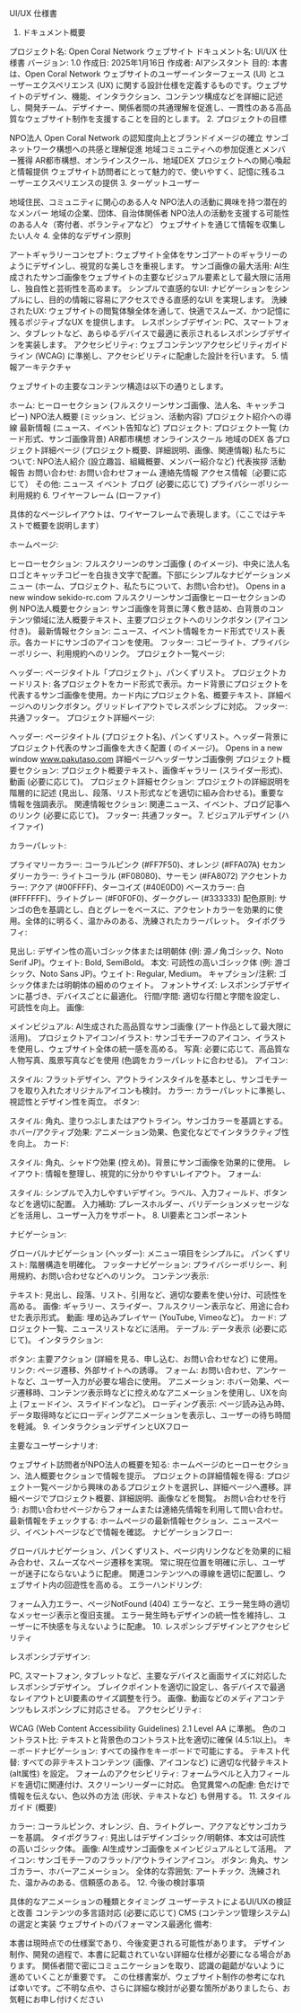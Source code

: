 UI/UX 仕様書

1. ドキュメント概要

プロジェクト名: Open Coral Network ウェブサイト
ドキュメント名: UI/UX 仕様書
バージョン: 1.0
作成日: 2025年1月16日
作成者: AIアシスタント
目的: 本書は、Open Coral Network ウェブサイトのユーザーインターフェース (UI) とユーザーエクスペリエンス (UX) に関する設計仕様を定義するものです。ウェブサイトのデザイン、機能、インタラクション、コンテンツ構成などを詳細に記述し、開発チーム、デザイナー、関係者間の共通理解を促進し、一貫性のある高品質なウェブサイト制作を支援することを目的とします。
2. プロジェクトの目標

NPO法人 Open Coral Network の認知度向上とブランドイメージの確立
サンゴネットワーク構想への共感と理解促進
地域コミュニティへの参加促進とメンバー獲得
AR都市構想、オンラインスクール、地域DEX プロジェクトへの関心喚起と情報提供
ウェブサイト訪問者にとって魅力的で、使いやすく、記憶に残るユーザーエクスペリエンスの提供
3. ターゲットユーザー

地域住民、コミュニティに関心のある人々
NPO法人の活動に興味を持つ潜在的なメンバー
地域の企業、団体、自治体関係者
NPO法人の活動を支援する可能性のある人々（寄付者、ボランティアなど）
ウェブサイトを通じて情報を収集したい人々
4. 全体的なデザイン原則

アートギャラリーコンセプト: ウェブサイト全体をサンゴアートのギャラリーのようにデザインし、視覚的な美しさを重視します。
サンゴ画像の最大活用: AI生成されたサンゴ画像をウェブサイトの主要なビジュアル要素として最大限に活用し、独自性と芸術性を高めます。
シンプルで直感的なUI: ナビゲーションをシンプルにし、目的の情報に容易にアクセスできる直感的なUI を実現します。
洗練されたUX: ウェブサイトの閲覧体験全体を通して、快適でスムーズ、かつ記憶に残るポジティブなUX を提供します。
レスポンシブデザイン: PC、スマートフォン、タブレットなど、あらゆるデバイスで最適に表示されるレスポンシブデザインを実装します。
アクセシビリティ: ウェブコンテンツアクセシビリティガイドライン (WCAG) に準拠し、アクセシビリティに配慮した設計を行います。
5. 情報アーキテクチャ

ウェブサイトの主要なコンテンツ構造は以下の通りとします。

ホーム:
ヒーローセクション (フルスクリーンサンゴ画像、法人名、キャッチコピー)
NPO法人概要 (ミッション、ビジョン、活動内容)
プロジェクト紹介への導線
最新情報 (ニュース、イベント告知など)
プロジェクト:
プロジェクト一覧 (カード形式、サンゴ画像背景)
AR都市構想
オンラインスクール
地域のDEX
各プロジェクト詳細ページ (プロジェクト概要、詳細説明、画像、関連情報)
私たちについて:
NPO法人紹介 (設立趣旨、組織概要、メンバー紹介など)
代表挨拶
活動報告
お問い合わせ:
お問い合わせフォーム
連絡先情報
アクセス情報（必要に応じて）
その他:
ニュース
イベント
ブログ (必要に応じて)
プライバシーポリシー
利用規約
6. ワイヤーフレーム (ローファイ)

具体的なページレイアウトは、ワイヤーフレームで表現します。（ここではテキストで概要を説明します）

ホームページ:

ヒーローセクション: フルスクリーンのサンゴ画像 ( のイメージ)、中央に法人名ロゴとキャッチコピーを白抜き文字で配置。下部にシンプルなナビゲーションメニュー (ホーム、プロジェクト、私たちについて、お問い合わせ)。
Opens in a new window
sekido-rc.com
フルスクリーンサンゴ画像ヒーローセクションの例
NPO法人概要セクション: サンゴ画像を背景に薄く敷き詰め、白背景のコンテンツ領域に法人概要テキスト、主要プロジェクトへのリンクボタン (アイコン付き)。
最新情報セクション: ニュース、イベント情報をカード形式でリスト表示。各カードにサンゴのアイコンを使用。
フッター: コピーライト、プライバシーポリシー、利用規約へのリンク。
プロジェクト一覧ページ:

ヘッダー: ページタイトル「プロジェクト」、パンくずリスト。
プロジェクトカードリスト: 各プロジェクトをカード形式で表示。カード背景にプロジェクトを代表するサンゴ画像を使用。カード内にプロジェクト名、概要テキスト、詳細ページへのリンクボタン。グリッドレイアウトでレスポンシブに対応。
フッター: 共通フッター。
プロジェクト詳細ページ:

ヘッダー: ページタイトル (プロジェクト名)、パンくずリスト。ヘッダー背景にプロジェクト代表のサンゴ画像を大きく配置 ( のイメージ)。
Opens in a new window
www.pakutaso.com
詳細ページヘッダーサンゴ画像例
プロジェクト概要セクション: プロジェクト概要テキスト、画像ギャラリー (スライダー形式)、動画 (必要に応じて)。
プロジェクト詳細セクション: プロジェクトの詳細説明を階層的に記述 (見出し、段落、リスト形式などを適切に組み合わせる)。重要な情報を強調表示。
関連情報セクション: 関連ニュース、イベント、ブログ記事へのリンク (必要に応じて)。
フッター: 共通フッター。
7. ビジュアルデザイン (ハイファイ)

カラーパレット:

プライマリーカラー: コーラルピンク (#FF7F50)、オレンジ (#FFA07A)
セカンダリーカラー: ライトコーラル (#F08080)、サーモン (#FA8072)
アクセントカラー: アクア (#00FFFF)、ターコイズ (#40E0D0)
ベースカラー: 白 (#FFFFFF)、ライトグレー (#F0F0F0)、ダークグレー (#333333)
配色原則: サンゴの色を基調とし、白とグレーをベースに、アクセントカラーを効果的に使用。全体的に明るく、温かみのある、洗練されたカラーパレット。
タイポグラフィ:

見出し: デザイン性の高いゴシック体または明朝体 (例: 源ノ角ゴシック、Noto Serif JP)。ウェイト: Bold, SemiBold。
本文: 可読性の高いゴシック体 (例: 游ゴシック、Noto Sans JP)。ウェイト: Regular, Medium。
キャプション/注釈: ゴシック体または明朝体の細めのウェイト。
フォントサイズ: レスポンシブデザインに基づき、デバイスごとに最適化。
行間/字間: 適切な行間と字間を設定し、可読性を向上。
画像:

メインビジュアル: AI生成された高品質なサンゴ画像 (アート作品として最大限に活用)。
プロジェクトアイコン/イラスト: サンゴモチーフのアイコン、イラストを使用し、ウェブサイト全体の統一感を高める。
写真: 必要に応じて、高品質な人物写真、風景写真などを使用 (色調をカラーパレットに合わせる)。
アイコン:

スタイル: フラットデザイン、アウトラインスタイルを基本とし、サンゴモチーフを取り入れたオリジナルアイコンも検討。
カラー: カラーパレットに準拠し、視認性とデザイン性を両立。
ボタン:

スタイル: 角丸、塗りつぶしまたはアウトライン。サンゴカラーを基調とする。
ホバー/アクティブ効果: アニメーション効果、色変化などでインタラクティブ性を向上。
カード:

スタイル: 角丸、シャドウ効果 (控えめ)。背景にサンゴ画像を効果的に使用。
レイアウト: 情報を整理し、視覚的に分かりやすいレイアウト。
フォーム:

スタイル: シンプルで入力しやすいデザイン。ラベル、入力フィールド、ボタンなどを適切に配置。
入力補助: プレースホルダー、バリデーションメッセージなどを活用し、ユーザー入力をサポート。
8. UI要素とコンポーネント

ナビゲーション:

グローバルナビゲーション (ヘッダー): メニュー項目をシンプルに。
パンくずリスト: 階層構造を明確化。
フッターナビゲーション: プライバシーポリシー、利用規約、お問い合わせなどへのリンク。
コンテンツ表示:

テキスト: 見出し、段落、リスト、引用など、適切な要素を使い分け、可読性を高める。
画像: ギャラリー、スライダー、フルスクリーン表示など、用途に合わせた表示形式。
動画: 埋め込みプレイヤー (YouTube, Vimeoなど)。
カード: プロジェクト一覧、ニュースリストなどに活用。
テーブル: データ表示 (必要に応じて)。
インタラクション:

ボタン: 主要アクション (詳細を見る、申し込む、お問い合わせなど) に使用。
リンク: ページ遷移、外部サイトへの誘導。
フォーム: お問い合わせ、アンケートなど、ユーザー入力が必要な場合に使用。
アニメーション: ホバー効果、ページ遷移時、コンテンツ表示時などに控えめなアニメーションを使用し、UXを向上 (フェードイン、スライドインなど)。
ローディング表示: ページ読み込み時、データ取得時などにローディングアニメーションを表示し、ユーザーの待ち時間を軽減。
9. インタラクションデザインとUXフロー

主要なユーザーシナリオ:

ウェブサイト訪問者がNPO法人の概要を知る: ホームページのヒーローセクション、法人概要セクションで情報を提示。
プロジェクトの詳細情報を得る: プロジェクト一覧ページから興味のあるプロジェクトを選択し、詳細ページへ遷移。詳細ページでプロジェクト概要、詳細説明、画像などを閲覧。
お問い合わせを行う: お問い合わせページからフォームまたは連絡先情報を利用して問い合わせ。
最新情報をチェックする: ホームページの最新情報セクション、ニュースページ、イベントページなどで情報を確認。
ナビゲーションフロー:

グローバルナビゲーション、パンくずリスト、ページ内リンクなどを効果的に組み合わせ、スムーズなページ遷移を実現。
常に現在位置を明確に示し、ユーザーが迷子にならないように配慮。
関連コンテンツへの導線を適切に配置し、ウェブサイト内の回遊性を高める。
エラーハンドリング:

フォーム入力エラー、ページNotFound (404) エラーなど、エラー発生時の適切なメッセージ表示と復旧支援。
エラー発生時もデザインの統一性を維持し、ユーザーに不快感を与えないように配慮。
10. レスポンシブデザインとアクセシビリティ

レスポンシブデザイン:

PC, スマートフォン, タブレットなど、主要なデバイスと画面サイズに対応したレスポンシブデザイン。
ブレイクポイントを適切に設定し、各デバイスで最適なレイアウトとUI要素のサイズ調整を行う。
画像、動画などのメディアコンテンツもレスポンシブに対応させる。
アクセシビリティ:

WCAG (Web Content Accessibility Guidelines) 2.1 Level AA に準拠。
色のコントラスト比: テキストと背景色のコントラスト比を適切に確保 (4.5:1以上)。
キーボードナビゲーション: すべての操作をキーボードで可能にする。
テキスト代替: すべての非テキストコンテンツ (画像、アイコンなど) に適切な代替テキスト (alt属性) を設定。
フォームのアクセシビリティ: フォームラベルと入力フィールドを適切に関連付け、スクリーンリーダーに対応。
色覚異常への配慮: 色だけで情報を伝えない、色以外の方法 (形状、テキストなど) も併用する。
11. スタイルガイド (概要)

カラー: コーラルピンク、オレンジ、白、ライトグレー、アクアなどサンゴカラーを基調。
タイポグラフィ: 見出しはデザインゴシック/明朝体、本文は可読性の高いゴシック体。
画像: AI生成サンゴ画像をメインビジュアルとして活用。
アイコン: サンゴモチーフのフラット/アウトラインアイコン。
ボタン: 角丸、サンゴカラー、ホバーアニメーション。
全体的な雰囲気: アートチック、洗練された、温かみのある、信頼感のある。
12. 今後の検討事項

具体的なアニメーションの種類とタイミング
ユーザーテストによるUI/UXの検証と改善
コンテンツの多言語対応 (必要に応じて)
CMS (コンテンツ管理システム) の選定と実装
ウェブサイトのパフォーマンス最適化
備考:

本書は現時点での仕様案であり、今後変更される可能性があります。
デザイン制作、開発の過程で、本書に記載されていない詳細な仕様が必要になる場合があります。
関係者間で密にコミュニケーションを取り、認識の齟齬がないように進めていくことが重要です。
この仕様書案が、ウェブサイト制作の参考になれば幸いです。ご不明な点や、さらに詳細な検討が必要な箇所がありましたら、お気軽にお申し付けください